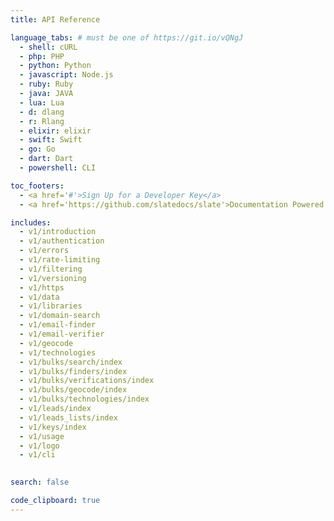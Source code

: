 ```yaml
---
title: API Reference

language_tabs: # must be one of https://git.io/vQNgJ
  - shell: cURL
  - php: PHP
  - python: Python
  - javascript: Node.js
  - ruby: Ruby
  - java: JAVA
  - lua: Lua
  - d: dlang
  - r: Rlang
  - elixir: elixir
  - swift: Swift
  - go: Go
  - dart: Dart
  - powershell: CLI

toc_footers:
  - <a href='#'>Sign Up for a Developer Key</a>
  - <a href='https://github.com/slatedocs/slate'>Documentation Powered by Slate</a>

includes:
  - v1/introduction
  - v1/authentication
  - v1/errors
  - v1/rate-limiting
  - v1/filtering
  - v1/versioning
  - v1/https
  - v1/data
  - v1/libraries
  - v1/domain-search
  - v1/email-finder
  - v1/email-verifier
  - v1/geocode
  - v1/technologies
  - v1/bulks/search/index
  - v1/bulks/finders/index
  - v1/bulks/verifications/index
  - v1/bulks/geocode/index
  - v1/bulks/technologies/index
  - v1/leads/index
  - v1/leads_lists/index
  - v1/keys/index
  - v1/usage
  - v1/logo
  - v1/cli
  

search: false

code_clipboard: true
---
```

